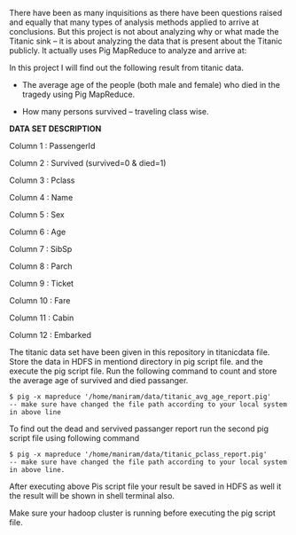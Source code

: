 There have been as many inquisitions as there have been questions raised and equally that many types of analysis methods applied to arrive at conclusions. But this project is not about analyzing why or what made the Titanic sink – it is about analyzing the data that is present about the Titanic publicly. It actually uses Pig MapReduce to analyze and arrive at:

In this project I will find out the following result from titanic data.

* The average age of the people (both male and female) who died in the tragedy using Pig MapReduce.

* How many persons survived – traveling class wise.



**DATA SET DESCRIPTION**

Column 1 : PassengerId

Column 2 : Survived  (survived=0 & died=1)

Column 3 : Pclass

Column 4 : Name

Column 5 : Sex

Column 6 : Age

Column 7 : SibSp

Column 8 : Parch

Column 9 : Ticket

Column 10 : Fare

Column 11 : Cabin

Column 12 : Embarked

The titanic data set have been given in this repository in titanicdata file. Store the data in HDFS in mentiond directory in pig script file.
and the execute the pig script file.
Run the following command to count and store the average age of survived and died passanger.

```
$ pig -x mapreduce '/home/maniram/data/titanic_avg_age_report.pig' 
-- make sure have changed the file path according to your local system in above line

```

To find out the dead and servived passanger report run the second pig script file using following command

```
$ pig -x mapreduce '/home/maniram/data/titanic_pclass_report.pig'
-- make sure have changed the file path according to your local system in above line.

```


After executing above Pis script file your result be saved in HDFS as well it the result will be shown in shell terminal also.

Make sure your hadoop cluster is running before executing the pig script file.


